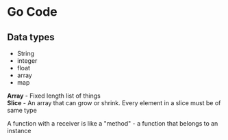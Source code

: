 # Go Code

## Data types

- String  
- integer
- float
- array
- map

**Array** - Fixed length list of things  
**Slice** - An array that can grow or shrink. Every element in a slice must be of same type  

A function with a receiver is like a "method" - a function that belongs to an instance

